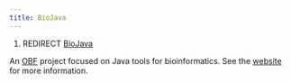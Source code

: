 ```yaml
---
title: BioJava
---
```


1.  REDIRECT [BioJava](http://www.biojava.org)

An [OBF](OBF "wikilink") project focused on Java tools for
bioinformatics. See the [website](http://www.biojava.org) for more
information.
